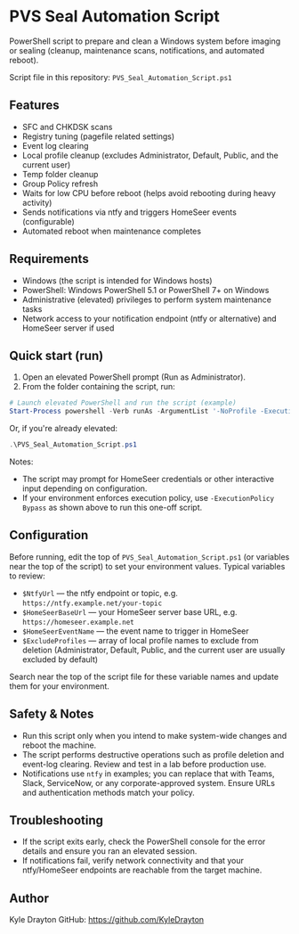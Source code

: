 # PVS Seal Automation Script

PowerShell script to prepare and clean a Windows system before imaging or sealing (cleanup, maintenance scans, notifications, and automated reboot).

Script file in this repository: `PVS_Seal_Automation_Script.ps1`

## Features
- SFC and CHKDSK scans
- Registry tuning (pagefile related settings)
- Event log clearing
- Local profile cleanup (excludes Administrator, Default, Public, and the current user)
- Temp folder cleanup
- Group Policy refresh
- Waits for low CPU before reboot (helps avoid rebooting during heavy activity)
- Sends notifications via ntfy and triggers HomeSeer events (configurable)
- Automated reboot when maintenance completes

## Requirements
- Windows (the script is intended for Windows hosts)
- PowerShell: Windows PowerShell 5.1 or PowerShell 7+ on Windows
- Administrative (elevated) privileges to perform system maintenance tasks
- Network access to your notification endpoint (ntfy or alternative) and HomeSeer server if used

## Quick start (run)
1. Open an elevated PowerShell prompt (Run as Administrator).
2. From the folder containing the script, run:

```powershell
# Launch elevated PowerShell and run the script (example)
Start-Process powershell -Verb runAs -ArgumentList '-NoProfile -ExecutionPolicy Bypass -File .\PVS_Seal_Automation_Script.ps1'
```

Or, if you're already elevated:

```powershell
.\PVS_Seal_Automation_Script.ps1
```

Notes:
- The script may prompt for HomeSeer credentials or other interactive input depending on configuration.
- If your environment enforces execution policy, use `-ExecutionPolicy Bypass` as shown above to run this one-off script.

## Configuration
Before running, edit the top of `PVS_Seal_Automation_Script.ps1` (or variables near the top of the script) to set your environment values. Typical variables to review:

- `$NtfyUrl` — the ntfy endpoint or topic, e.g. `https://ntfy.example.net/your-topic`
- `$HomeSeerBaseUrl` — your HomeSeer server base URL, e.g. `https://homeseer.example.net`
- `$HomeSeerEventName` — the event name to trigger in HomeSeer
- `$ExcludeProfiles` — array of local profile names to exclude from deletion (Administrator, Default, Public, and the current user are usually excluded by default)

Search near the top of the script file for these variable names and update them for your environment.

## Safety & Notes
- Run this script only when you intend to make system-wide changes and reboot the machine.
- The script performs destructive operations such as profile deletion and event-log clearing. Review and test in a lab before production use.
- Notifications use `ntfy` in examples; you can replace that with Teams, Slack, ServiceNow, or any corporate-approved system. Ensure URLs and authentication methods match your policy.

## Troubleshooting
- If the script exits early, check the PowerShell console for the error details and ensure you ran an elevated session.
- If notifications fail, verify network connectivity and that your ntfy/HomeSeer endpoints are reachable from the target machine.

## Author
Kyle Drayton
GitHub: https://github.com/KyleDrayton
